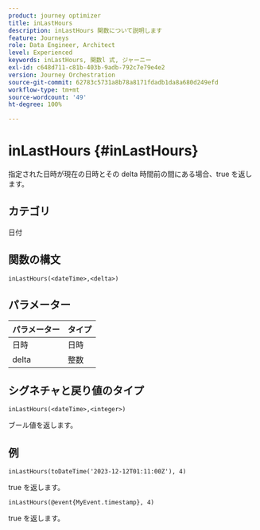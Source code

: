 ```yaml
---
product: journey optimizer
title: inLastHours
description: inLastHours 関数について説明します
feature: Journeys
role: Data Engineer, Architect
level: Experienced
keywords: inLastHours, 関数l 式, ジャーニー
exl-id: c648d711-c81b-403b-9adb-792c7e79e4e2
version: Journey Orchestration
source-git-commit: 62783c5731a8b78a8171fdadb1da8a680d249efd
workflow-type: tm+mt
source-wordcount: '49'
ht-degree: 100%

---
```


# inLastHours {#inLastHours}

指定された日時が現在の日時とその delta 時間前の間にある場合、true を返します。

## カテゴリ

日付

## 関数の構文

`inLastHours(<dateTime>,<delta>)`

## パラメーター

| パラメーター | タイプ |
|-----------|------------------|
| 日時 | 日時 |
| delta | 整数 |

## シグネチャと戻り値のタイプ

`inLastHours(<dateTime>,<integer>)`

ブール値を返します。

## 例

`inLastHours(toDateTime('2023-12-12T01:11:00Z'), 4)`

true を返します。

`inLastHours(@event{MyEvent.timestamp}, 4)`

true を返します。

